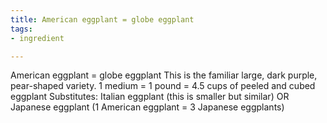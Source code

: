 ```yaml
---
title: American eggplant = globe eggplant
tags:
- ingredient

---
```

American eggplant = globe eggplant This is the familiar large, dark purple, pear-shaped variety. 1 medium = 1 pound = 4.5 cups of peeled and cubed eggplant Substitutes: Italian eggplant (this is smaller but similar) OR Japanese eggplant (1 American eggplant = 3 Japanese eggplants)
